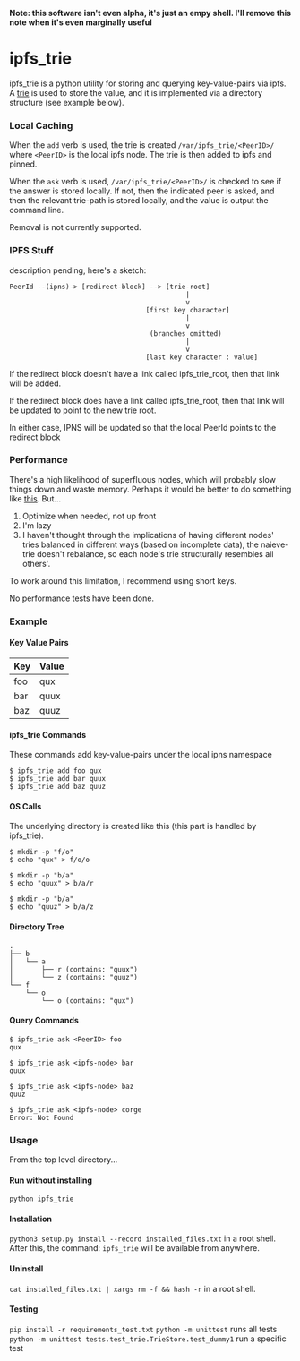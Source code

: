 **Note: this software isn't even alpha, it's just an empy shell.  I'll remove this note when it's even marginally useful**

ipfs_trie
=============

ipfs_trie is a python utility for storing and querying key-value-pairs via ipfs.  A [trie](https://en.wikipedia.org/wiki/Trie) is used to store the value, and it is implemented via a directory structure (see example below).

### Local Caching

When the `add` verb is used, the trie is created `/var/ipfs_trie/<PeerID>/` where `<PeerID>` is the local ipfs node.  The trie is then added to ipfs and pinned.

When the `ask` verb is used, `/var/ipfs_trie/<PeerID>/` is checked to see if the answer is stored locally.  If not, then the indicated peer is asked, and then the relevant trie-path is stored locally, and the value is output the command line.

Removal is not currently supported.

### IPFS Stuff

description pending, here's a sketch:

    PeerId --(ipns)-> [redirect-block] --> [trie-root]
                                                |
                                                v
                                      [first key character]
                                                |
                                                v
                                       (branches omitted)
                                                |
                                                v
                                      [last key character : value]

If the redirect block doesn't have a link called ipfs_trie_root, then that link will be added.

If the redirect block does have a link called ipfs_trie_root, then that link will be updated to point to the new trie root.

In either case, IPNS will be updated so that the local PeerId points to the redirect block

### Performance

There's a high likelihood of superfluous nodes, which will probably slow things down and waste memory.  Perhaps it would be better to do something like [this](https://github.com/ethereum/wiki/wiki/Patricia-Tree).  But...
 1. Optimize when needed, not up front
 2. I'm lazy
 3. I haven't thought through the implications of having different nodes' tries balanced in different ways (based on incomplete data), the naieve-trie doesn't rebalance, so each node's trie structurally resembles all others'.

To work around this limitation, I recommend using short keys.

No performance tests have been done.

### Example

#### Key Value Pairs

| Key | Value |
|-----|-------|
| foo | qux   |
| bar | quux  |
| baz | quuz  |

#### ipfs_trie Commands

These commands add key-value-pairs under the local ipns namespace

    $ ipfs_trie add foo qux
    $ ipfs_trie add bar quux
    $ ipfs_trie add baz quuz

#### OS Calls

The underlying directory is created like this (this part is handled by ipfs_trie).

    $ mkdir -p "f/o"
    $ echo "qux" > f/o/o

    $ mkdir -p "b/a"
    $ echo "quux" > b/a/r

    $ mkdir -p "b/a"
    $ echo "quuz" > b/a/z

#### Directory Tree

    .
    ├── b
    │   └── a
    │       ├── r (contains: "quux")
    │       └── z (contains: "quuz")
    └── f
        └── o
            └── o (contains: "qux")

#### Query Commands

    $ ipfs_trie ask <PeerID> foo
    qux

    $ ipfs_trie ask <ipfs-node> bar
    quux

    $ ipfs_trie ask <ipfs-node> baz
    quuz

    $ ipfs_trie ask <ipfs-node> corge
    Error: Not Found

### Usage

From the top level directory...

#### Run without installing
`python ipfs_trie`

#### Installation
`python3 setup.py install --record installed_files.txt` in a root shell. After this, the command: `ipfs_trie` will be available from anywhere.

#### Uninstall
`cat installed_files.txt | xargs rm -f && hash -r` in a root shell.

#### Testing
`pip install -r requirements_test.txt`
`python -m unittest` runs all tests
`python -m unittest tests.test_trie.TrieStore.test_dummy1` run a specific test

